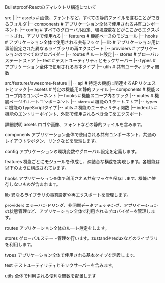Bulletproof-Reactのディレクトリ構造について


src
|
|-- assets            # 画像、フォントなど、すべての静的ファイルを含むことができるフォルダ
|-- components        # アプリケーション全体で使用される共有コンポーネント
|-- config            # すべてのグローバル設定、環境変数などがここからエクスポートされ、アプリで使用れる
|-- features          # 機能ベースのモジュール
|-- hooks             # アプリケーション全体で使用される共有フック
|-- lib               # アプリケーション用に事前設定された異なるライブラリの再エクスポート
|-- providers         # アプリケーションのすべてのプロバイダー
|-- routes            # ルート設定
|-- stores            # グローバルステートストア
|-- test              # テストユーティリティとモックサーバー
|-- types             # アプリケーション全体で使用される基本タイプ
|-- utils             # 共有ユーティリティ関数


src/features/awesome-feature
|
|-- api         # 特定の機能に関連するAPIリクエストとフック
|-- assets      # 特定の機能用の静的ファイル
|-- components  # 機能スコープ内のコンポーネント
|-- hooks       # 機能スコープ内のフック
|-- routes      # 機能ページのルートコンポーネント
|-- stores      # 機能のステートストア
|-- types       # 機能のTypeScriptタイプ
|-- utils       # 機能のユーティリティ関数
|-- index.ts    # 機能のエントリーポイント、外部で使用されるべき全てをエクスポート

詳細説明
assets
ロゴや画像、フォントなどの静的ファイルを含みます。

components
アプリケーション全体で使用される共有コンポーネント、共通のレイアウトやボタン、リンクなどを管理します。

config
アプリケーションの環境変数やグローバル設定を定義します。

features
機能ごとにモジュールを作成し、疎結合な構成を実現します。各機能は以下のように構成されています。

hooks
アプリケーション全体で利用される共有フックを保存します。機能に依存しないものが含まれます。

lib
異なるライブラリの事前設定や再エクスポートを管理します。

providers
エラーハンドリング、非同期データフェッチング、アプリケーションの状態管理など、アプリケーション全体で利用されるプロバイダーを管理します。

routes
アプリケーション全体のルート設定をします。

stores
グローバルステート管理を行います。zustandやreduxなどのライブラリを利用します。

types
アプリケーション全体で使用される基本タイプを定義します。

test
テストユーティリティとモックサーバーを含みます。

utils
全体で利用される便利な関数を配置します